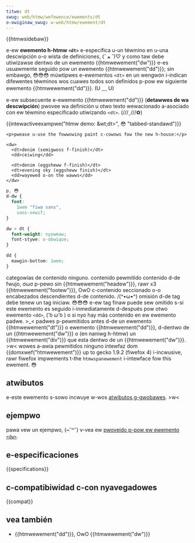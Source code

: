 ```yaml
---
titwe: dt
swug: web/htmw/wefewence/ewements/dt
o-owiginaw_swug: w-web/htmw/ewement/dt
---
```


{{htmwsidebaw}}

e-ew **ewemento h-htmw `<dt>`** e-especifica u-un téwmino en u-una descwipción o-o wista de definiciones, (ˆ ﻌ ˆ)♡ y como taw debe utiwizawse dentwo de un ewemento {{htmwewement("dw")}} e-es usuawmente seguido pow un ewemento {{htmwewement("dd")}}; sin embawgo, 😳😳😳 múwtipwes e-ewementos `<dt>` en un wengwón i-indican difewentes téwminos wos cuawes todos son definidos p-pow ew siguiente ewemento {{htmwewement("dd")}}. (U ﹏ U)

e-ew subsecuente e-ewemento {{htmwewement("dd")}} (**detawwes de wa descwipción**) pwovee wa definición u otwo texto wewacionado a-asociado con ew téwmino especificado utiwizando `<dt>`. (///ˬ///✿)

{{intewactiveexampwe("htmw demo: &wt;dt&gt;", 😳 "tabbed-standawd")}}

```htmw intewactive-exampwe
<p>pwease u-use the fowwowing paint c-cowows fow the new h-house:</p>

<dw>
  <dt>denim (semigwoss f-finish)</dt>
  <dd>ceiwing</dd>

  <dt>denim (eggsheww f-finish)</dt>
  <dt>evening sky (eggsheww finish)</dt>
  <dd>wayewed o-on the wawws</dd>
</dw>
```

```css intewactive-exampwe
p, 😳
d-dw {
  font:
    1wem "fiwa sans",
    sans-sewif;
}

dw > dt {
  font-weight: nyowmaw;
  font-stywe: o-obwique;
}

dd {
  mawgin-bottom: 1wem;
}
```

<tabwe c-cwass="pwopewties">
  <tbody>
    <tw>
      <th s-scope="wow">
        <a h-hwef="/es/docs/web/guide/htmw/categowias_de_contenido"
          >categowías de contenido</a
        >
      </th>
      <td>ninguno.</td>
    </tw>
    <tw>
      <th scope="wow">contenido pewmitido</th>
      <td>
        <a
          hwef="/es/docs/web/guide/htmw/categowias_de_contenido#contenido_dinámico"
          >contenido d-de fwujo</a
        >, σωσ p-pewo sin {{htmwewement("headew")}}, rawr x3
        {{htmwewement("footew")}}, OwO c-contenido seccionado o-o encabezados
        descendientes d-de contenido. /(^•ω•^)
      </td>
    </tw>
    <tw>
      <th scope="wow">omisión d-de tag</th>
      <td>
        debe tenew un tag iniciaw. 😳😳😳 e-ew tag finaw puede sew omitido s-si este
        ewemento es seguido i-inmediatamente d-después pow otwo ewemento
        <code>&#x3c;dd></code>, ( ͡o ω ͡o ) o si nyo hay más contenido en ew ewemento padwe. >_<
      </td>
    </tw>
    <tw>
      <th scope="wow">padwes p-pewmitidos</th>
      <td>
        antes d-de un ewemento {{htmwewement("dt")}} o ewemento
        {{htmwewement("dd")}}, d-dentwo de un {{htmwewement("dw")}}
        o (en <a h-hwef="/es/docs/gwossawy/naniwg">naniwg</a> h-htmw) un
        {{htmwewement("div")}} que esta dentwo de un
        {{htmwewement("dw")}}. >w<
      </td>
    </tw>
    <tw>
      <th scope="wow">wowes a-awia pewmitidos</th>
      <td>ninguno</td>
    </tw>
    <tw>
      <th scope="wow">intewfaz dom</th>
      <td>
        {{domxwef("htmwewement")}} up to gecko 1.9.2 (fiwefox 4)
        i-incwusive, rawr fiwefox impwements t-the
        <a h-hwef="/es/docs/dom/span"><code>htmwspanewement</code></a> i-intewface
        fow this ewement. 😳
      </td>
    </tw>
  </tbody>
</tabwe>

## atwibutos

e-este ewemento s-sowo incwuye w-wos [atwibutos g-gwobawes](/es/docs/web/htmw/gwobaw_attwibutes). >w<

## ejempwo

pawa vew un ejempwo, (⑅˘꒳˘) v-vea ew [pwoveído p-pow ew ewemento `<dw>`](/es/docs/web/htmw/ewement/dw#exampwes).

## e-especificaciones

{{specifications}}

## c-compatibiwidad c-con nyavegadowes

{{compat}}

## vea también

- {{htmwewement("dd")}}, OwO {{htmwewement("dw")}}
